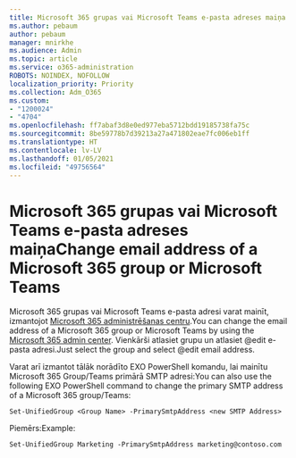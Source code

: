 ```yaml
---
title: Microsoft 365 grupas vai Microsoft Teams e-pasta adreses maiņa
ms.author: pebaum
author: pebaum
manager: mnirkhe
ms.audience: Admin
ms.topic: article
ms.service: o365-administration
ROBOTS: NOINDEX, NOFOLLOW
localization_priority: Priority
ms.collection: Adm_O365
ms.custom:
- "1200024"
- "4704"
ms.openlocfilehash: ff7abaf3d8e0ed977eba5712bdd19185738fa75c
ms.sourcegitcommit: 8be59778b7d39213a27a471802eae7fc006eb1ff
ms.translationtype: HT
ms.contentlocale: lv-LV
ms.lasthandoff: 01/05/2021
ms.locfileid: "49756564"
---
```

# <a name="change-email-address-of-a-microsoft-365-group-or-microsoft-teams"></a><span data-ttu-id="8787b-102">Microsoft 365 grupas vai Microsoft Teams e-pasta adreses maiņa</span><span class="sxs-lookup"><span data-stu-id="8787b-102">Change email address of a Microsoft 365 group or Microsoft Teams</span></span>

<span data-ttu-id="8787b-103">Microsoft 365 grupas vai Microsoft Teams e-pasta adresi varat mainīt, izmantojot [Microsoft 365 administrēšanas centru](https://admin.microsoft.com/).</span><span class="sxs-lookup"><span data-stu-id="8787b-103">You can change the email address of a Microsoft 365 group or Microsoft Teams by using the [Microsoft 365 admin center](https://admin.microsoft.com/).</span></span> <span data-ttu-id="8787b-104">Vienkārši atlasiet grupu un atlasiet @edit e-pasta adresi.</span><span class="sxs-lookup"><span data-stu-id="8787b-104">Just select the group and select @edit email address.</span></span>

<span data-ttu-id="8787b-105">Varat arī izmantot tālāk norādīto EXO PowerShell komandu, lai mainītu Microsoft 365 Group/Teams primārā SMTP adresi:</span><span class="sxs-lookup"><span data-stu-id="8787b-105">You can also use the following EXO PowerShell command to change the primary SMTP address of a Microsoft 365 group/Teams:</span></span>

`Set-UnifiedGroup <Group Name> -PrimarySmtpAddress <new SMTP Address>`

<span data-ttu-id="8787b-106">Piemērs:</span><span class="sxs-lookup"><span data-stu-id="8787b-106">Example:</span></span>

`Set-UnifiedGroup Marketing -PrimarySmtpAddress marketing@contoso.com`
